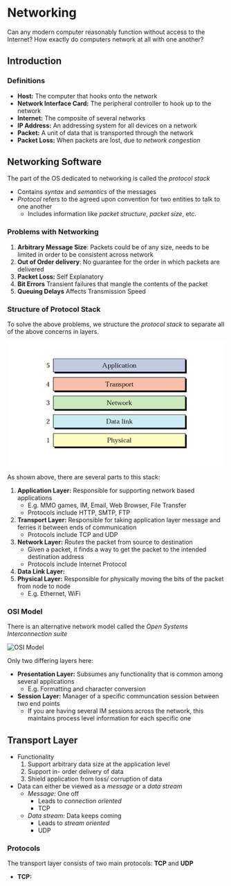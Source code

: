 # Networking

Can any modern computer reasonably function without access to the Internet? How exactly do computers network at all with one another?

## Introduction
### Definitions
* **Host:** The computer that hooks onto the network
* **Network Interface Card:** The peripheral controller to hook up to the network
* **Internet:** The composite of several networks
* **IP Address:** An addressing system for all devices on a network
* **Packet:** A unit of data that is transported through the network
* **Packet Loss:** When packets are lost, due to *network congestion*

## Networking Software
The part of the OS dedicated to networking is called the *protocol stack*
* Contains *syntax* and *semantics* of the messages
* *Protocol* refers to the agreed upon convention for two entities to talk to one another
	* Includes information like *packet structure*, *packet size*, etc.

### Problems with Networking
1. **Arbitrary Message Size**: Packets could be of any size, needs to be limited in order to be consistent across network
2. **Out of Order delivery**: No guarantee for the order in which packets are delivered
3. **Packet Loss:** Self Explanatory
4. **Bit Errors** Transient failures that mangle the contents of the packet
5. **Queuing Delays** Affects Transmission Speed

### Structure of Protocol Stack
To solve the above problems, we structure the *protocol stack* to separate all of the above concerns in layers.

![Internet Protocol Stack](images/protocol_stack.png)

As shown above, there are several parts to this stack:
1. **Application Layer:** Responsible for supporting network based applications
	* E.g. MMO games, IM, Email, Web Browser, File Transfer
	* Protocols include HTTP, SMTP, FTP
2. **Transport Layer:** Responsible for taking application layer message and ferries it between ends of communication
	* Protocols include TCP and UDP
3. **Network Layer:** *Routes* the packet from source to destination
	* Given a packet, it finds a way to get the packet to the intended destination address
	* Protocols include Internet Protocol
4. **Data Link Layer:** 
5. **Physical Layer:** Responsible for physically moving the bits of the packet from node to node
	* E.g. Ethernet, WiFi

### OSI Model
There is an alternative network model called the *Open Systems Interconnection suite*

![OSI Model](images/osi_model.png)

Only two differing layers here:
* **Presentation Layer:** Subsumes any functionality that is common among several applications
	* E.g. Formatting and character conversion
* **Session Layer:** Manager of a specific communcation session between two end points
	* If you are having several IM sessions across the network, this maintains process level information for each specific one

## Transport Layer

* Functionality
	1. Support arbitrary data size at the application level
	2. Support in- order delivery of data
	3. Shield application from loss/ corruption of data
* Data can either be viewed as a *message* or a *data stream*
	* *Message:* One off
		* Leads to *connection oriented*
		* TCP
	* *Data stream:* Data keeps coming
		* Leads to *stream oriented*
		* UDP

### Protocols
The transport layer consists of two main protocols: **TCP** and **UDP**
* **TCP:**

